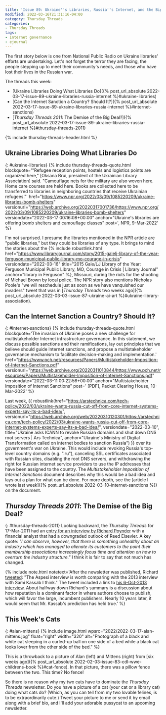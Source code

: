 ```yaml
---
title: 'Issue 89: Ukraine''s Libraries, Russia''s Internet, and the Big Deal'
modified: 2022-03-16T21:31:16-04:00
category: Thursday Threads
categories:
- Thursday Threads
tags:
- internet governance
- ejournal
---
```


The first story below is one from National Public Radio on Ukraine libraries' efforts are undertaking. 
Let's not forget the terror they are facing, the people stepping up to meet their community's needs, and those who have lost their lives in the Russian war.

The threads this week:

* [Ukraine Libraries Doing What Libraries Do]({% post_url_absolute 2022-03-17-issue-89-ukraine-libraries-russia-internet %}#ukraine-libraries)
* [Can the Internet Sanction a Country? Should It?]({% post_url_absolute 2022-03-17-issue-89-ukraine-libraries-russia-internet %}#internet-sanctions)
* [_Thursday Threads 2011_: The Demise of the Big Deal?]({% post_url_absolute 2022-03-17-issue-89-ukraine-libraries-russia-internet %}#thursday-threads-2011)

{% include thursday-threads-header.html %}

## Ukraine Libraries Doing What Libraries Do
{: #ukraine-libraries}
{% include thursday-threads-quote.html
blockquote='"Refugee reception points, hostels and logistics points are organized here," [Oksana Brui, president of the Ukrainian Library Association] said. "Camouflage nets for the military are also woven here. Home care courses are held here. Books are collected here to be transferred to libraries in neighboring countries that receive Ukrainian refugees."'
href="https://www.npr.org/2022/03/09/1085220209/ukraine-libraries-bomb-shelters"
versionurl="https://web.archive.org/20220317001736/https://www.npr.org/2022/03/09/1085220209/ukraine-libraries-bomb-shelters"
versiondate="2022-03-17 00:16:08+00:00"
anchor="Ukraine's libraries are offering bomb shelters and camouflage classes"
post=', NPR, 9-Mar-2022'
%}

I'm not surprised. 
I presume the libraries mentioned in the NPR article are "public libraries," but they could be libraries of any type. 
It brings to mind the stories about the {% include robustlink.html href="https://www.libraryjournal.com/story/2015-galelj-library-of-the-year-ferguson-municipal-public-library-mo-courage-in-crisis" versiondate="2022-03-16" title="2015 Gale/LJ Library of the Year: Ferguson Municipal Public Library, MO, Courage in Crisis | Library Journal" anchor="library in Ferguson" %}, Missouri, during the riots for the shooting of Michael Brown by local police. 
The NPR story also mentions Nicholas Poole's "we will reschedule just as soon as we have vanquished our invaders" tweet that was in [_Thursday Threads_ two weeks ago]({% post_url_absolute 2022-03-03-issue-87-ukraine-ai-art %}#ukraine-library-association).

## Can the Internet Sanction a Country? Should It?
{: #internet-sanctions}
{% include thursday-threads-quote.html
blockquote='The invasion of Ukraine poses a new challenge for multistakeholder Internet infrastructure governance. In this statement, we discuss possible sanctions and their ramifications, lay out principles that we believe should guide Internet sanctions, and propose a multistakeholder governance mechanism to facilitate decision-making and implementation.'
href="https://www.pch.net/resources/Papers/Multistakeholder-Imposition-of-Internet-Sanctions.pdf"
versionurl="https://web.archive.org/20220311010844/https://www.pch.net/resources/Papers/Multistakeholder-Imposition-of-Internet-Sanctions.pdf"
versiondate="2022-03-11 00:22:56+00:00"
anchor="Multistakeholder Imposition of Internet Sanctions"
post=' [PDF], Packet Clearing House, 10-Mar-2022'
%}

Last week, {{ robustlink(href="https://arstechnica.com/tech-policy/2022/03/ukraine-wants-russia-cut-off-from-core-internet-systems-experts-say-its-a-bad-idea/", versionurl="https://web.archive.org/web/20220310120301/https://arstechnica.com/tech-policy/2022/03/ukraine-wants-russia-cut-off-from-core-internet-systems-experts-say-its-a-bad-idea/", versiondate="2022-03-10", title="Ukraine asks ICANN to revoke Russian domains and shut down DNS root servers | Ars Technica", anchor="Ukraine's Ministry of Digital Transformation called on internet bodies to sanction Russia") }} over its government's war on Ukraine. 
This would include revoking Russia's top-level country domains (e.g. ".ru"), canceling SSL certificates associated with Russian sites, disabling the root DNS servers, and withdrawing the right for Russian internet service providers to use the IP addresses that have been assigned to the country. 
The _Multistakeholder Imposition of Internet Sanctions_ document describes why this would be a bad idea and lays out a plan for what can be done. 
For more depth, see the [article I wrote last week]({% post_url_absolute 2022-03-10-internet-sanctions %}) on the document.

## _Thursday Threads 2011_: The Demise of the Big Deal?
{: #thursday-threads-2011}
Looking backward, the _Thursday Threads_ for 17-Mar-2011 had an [entry for an interview by Richard Poynder](https://dltj.org/article/thursday-threads-2011w11/#big-deal) with a financial analyst that had a downgraded outlook of Reed Elsevier. 
A key quote: _"I can observe, however, that there is something unhealthy about an industry which has managed to alienate its customers to the point their membership associations increasingly focus time and attention on how to overturn the industry structure."_
I think it is fair to say that not much has changed.

{% include note.html notetext='After the newsletter was published, Richard <a href="https://twitter.com/RickyPo/status/1504434940573798411">tweeted</a>: "The Aspesi interview is worth comparing with the 2013 interview with Sami Kassab I think." The tweet included a link to <a href="https://poynder.blogspot.com/2013/10/media-research-analyst-at-exane-bnp.html" data-versionurl="https://web.archive.org/web/20220317124253/https://poynder.blogspot.com/2013/10/media-research-analyst-at-exane-bnp.html" data-versiondate="2022-03-17">his 6-Oct-2013 interview</a>.  About halfway down Richard&#039;s summary is a discussion about how reputation is a dominant factor in where authors choose to publish, which will favor the large, incumbent publishers.  Nearly 10 years later, it would seem that Mr. Kassab&#039;s prediction has held true.' %}

## This Week's Cats
{: #alan-mittens}
{% include image.html wpsrc="2022/2022-03-17-alan-mittens.jpg" float="right" width="320" alt="Photograph of a black and white cat sleeping in a curled-up ball on one side of a bed while a black cat looks lover from the other side of the bed." %} 

This is a throwback to a picture of Alan (left) and Mittens (right) from [six weeks ago]({% post_url_absolute 2022-02-03-issue-83-cdl-wwe-childrens-book %}#cat-fence). 
In that picture, there was a pillow fence between the two. 
This time? No fence!

So there is no reason why my two cats have to dominate the _Thursday Threads_ newsletter. 
Do you have a picture of a cat (your cat or a library cat) doing what cats do? 
(Which, as you can tell from my two lovable felines, is to be extraordinarily cute.) 
Tweet your picture to me or send it by email along with a brief bio, and I'll add your adorable pussycat to an upcoming newsletter.
